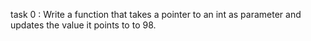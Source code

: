 task 0 : Write a function that takes a pointer to an int as parameter and updates the value it points to to 98.
